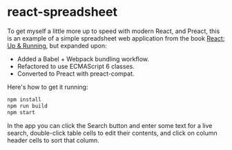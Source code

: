 # react-spreadsheet

To get myself a little more up to speed with modern React, and Preact, this is
an example of a simple spreadsheet web application from the book
[React: Up & Running](http://shop.oreilly.com/product/0636920042266.do), but
expanded upon:

* Added a Babel + Webpack bundling workflow.
* Refactored to use ECMAScript 6 classes.
* Converted to Preact with preact-compat.

Here's how to get it running:

```bash
npm install
npm run build
npm start
```

In the app you can click the Search button and enter some text for a live
search, double-click table cells to edit their contents, and click on column
header cells to sort that column.

